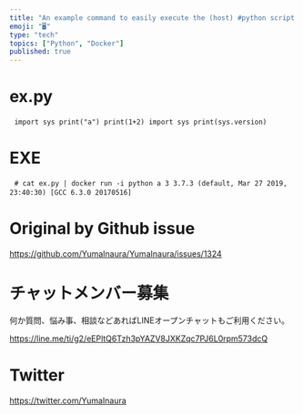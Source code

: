 ```yaml
---
title: "An example command to easily execute the (host) #python script file in"
emoji: "🖥"
type: "tech"
topics: ["Python", "Docker"]
published: true
---
```


<h1> ex.py </h1><pre> <code>import sys print(&quot;a&quot;) print(1+2) import sys print(sys.version)</code> </pre><h1> EXE </h1><pre> <code># cat ex.py | docker run -i python a 3 3.7.3 (default, Mar 27 2019, 23:40:30) [GCC 6.3.0 20170516]</code> </pre>

# Original by Github issue

https://github.com/YumaInaura/YumaInaura/issues/1324








<!-- Update From Qiita API -->

# チャットメンバー募集


何か質問、悩み事、相談などあればLINEオープンチャットもご利用ください。

https://line.me/ti/g2/eEPltQ6Tzh3pYAZV8JXKZqc7PJ6L0rpm573dcQ





# Twitter


https://twitter.com/YumaInaura


<!-- Update From Qiita API -->


